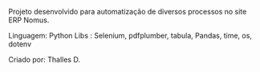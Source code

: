 Projeto desenvolvido para automatização de diversos processos no site ERP Nomus.

Linguagem: Python
Libs : Selenium, pdfplumber, tabula, Pandas, time, os, dotenv

Criado por: Thalles D.
